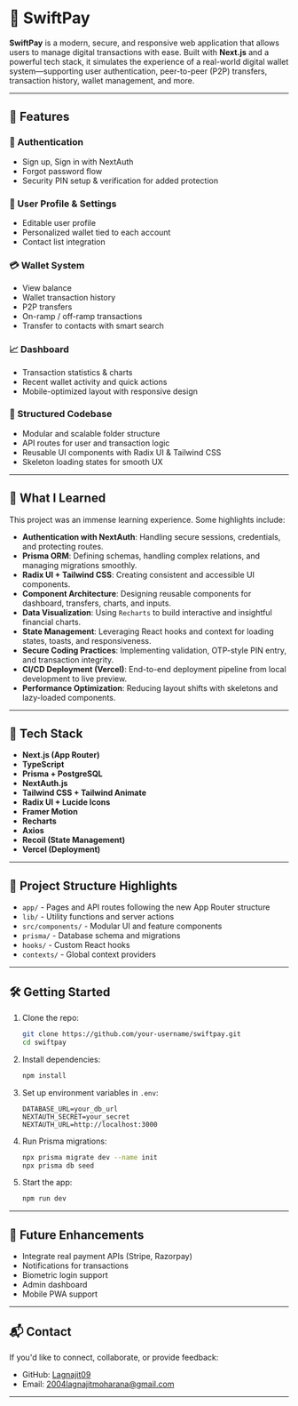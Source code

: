 # 💸 SwiftPay

**SwiftPay** is a modern, secure, and responsive web application that allows users to manage digital transactions with ease. Built with **Next.js** and a powerful tech stack, it simulates the experience of a real-world digital wallet system—supporting user authentication, peer-to-peer (P2P) transfers, transaction history, wallet management, and more.

---

## 🚀 Features

### 🔐 Authentication

- Sign up, Sign in with NextAuth
- Forgot password flow
- Security PIN setup & verification for added protection

### 👤 User Profile & Settings

- Editable user profile
- Personalized wallet tied to each account
- Contact list integration

### 💳 Wallet System

- View balance
- Wallet transaction history
- P2P transfers
- On-ramp / off-ramp transactions
- Transfer to contacts with smart search

### 📈 Dashboard

- Transaction statistics & charts
- Recent wallet activity and quick actions
- Mobile-optimized layout with responsive design

### 📂 Structured Codebase

- Modular and scalable folder structure
- API routes for user and transaction logic
- Reusable UI components with Radix UI & Tailwind CSS
- Skeleton loading states for smooth UX

---

## 🧠 What I Learned

This project was an immense learning experience. Some highlights include:

- **Authentication with NextAuth**: Handling secure sessions, credentials, and protecting routes.
- **Prisma ORM**: Defining schemas, handling complex relations, and managing migrations smoothly.
- **Radix UI + Tailwind CSS**: Creating consistent and accessible UI components.
- **Component Architecture**: Designing reusable components for dashboard, transfers, charts, and inputs.
- **Data Visualization**: Using `Recharts` to build interactive and insightful financial charts.
- **State Management**: Leveraging React hooks and context for loading states, toasts, and responsiveness.
- **Secure Coding Practices**: Implementing validation, OTP-style PIN entry, and transaction integrity.
- **CI/CD Deployment (Vercel)**: End-to-end deployment pipeline from local development to live preview.
- **Performance Optimization**: Reducing layout shifts with skeletons and lazy-loaded components.

---

## 🧰 Tech Stack

- **Next.js (App Router)**
- **TypeScript**
- **Prisma + PostgreSQL**
- **NextAuth.js**
- **Tailwind CSS + Tailwind Animate**
- **Radix UI + Lucide Icons**
- **Framer Motion**
- **Recharts**
- **Axios**
- **Recoil (State Management)**
- **Vercel (Deployment)**

---

## 📁 Project Structure Highlights

- `app/` - Pages and API routes following the new App Router structure
- `lib/` - Utility functions and server actions
- `src/components/` - Modular UI and feature components
- `prisma/` - Database schema and migrations
- `hooks/` - Custom React hooks
- `contexts/` - Global context providers

---

## 🛠️ Getting Started

1. Clone the repo:

   ```bash
   git clone https://github.com/your-username/swiftpay.git
   cd swiftpay
   ```

2. Install dependencies:

   ```bash
   npm install
   ```

3. Set up environment variables in `.env`:

   ```env
   DATABASE_URL=your_db_url
   NEXTAUTH_SECRET=your_secret
   NEXTAUTH_URL=http://localhost:3000
   ```

4. Run Prisma migrations:

   ```bash
   npx prisma migrate dev --name init
   npx prisma db seed
   ```

5. Start the app:
   ```bash
   npm run dev
   ```

---

## 📌 Future Enhancements

- Integrate real payment APIs (Stripe, Razorpay)
- Notifications for transactions
- Biometric login support
- Admin dashboard
- Mobile PWA support

---

## 📬 Contact

If you'd like to connect, collaborate, or provide feedback:

- GitHub: [Lagnajit09](https://github.com/Lagnajit09)
- Email: [2004lagnajitmoharana@gmail.com](mailto:2004lagnajitmoharana@gmail.com)

---

